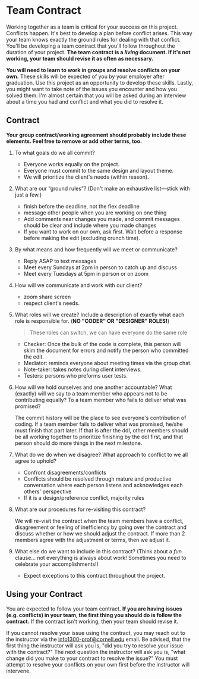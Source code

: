 # Team Contract

Working together as a team is critical for your success on this project. Conflicts happen. It's best to develop a plan before conflict arises. This way your team knows exactly the ground rules for dealing with that conflict. You'll be developing a team contract that you'll follow throughout the duration of your project. **The team contract is a *living* document. If it's not working, your team should revise it as often as necessary.**

**You will need to learn to work in groups and resolve conflicts on your own.** These skills will be expected of you by your employer after graduation. Use this project as an opportunity to develop these skills. Lastly, you might want to take note of the issues you encounter and how you solved them. I'm almost certain that you will be asked during an interview about a time you had and conflict and what you did to resolve it.

## Contract

**Your group contract/working agreement should probably include these elements. Feel free to remove or add other terms, too.**

1. To what goals do we all commit?

    - Everyone works equally on the project.
    - Everyone must commit to the same design and layout theme.
    - We will prioritize the client's needs (within reason).

2. What are our “ground rules”? (Don't make an exhaustive list—stick with just a few.)

    - finish before the deadline, not the flex deadline
    - message other people when you are working on one thing
    - Add comments near changes you made, and commit messages should be clear and include where you made changes
    - If you want to work on our own, ask first. Wait before a response before making the edit (excluding crunch time).

3. By what means and how frequently will we meet or communicate?

    - Reply ASAP to text messages
    - Meet every Sundays at 2pm in person to catch up and discuss
    - Meet every Tuesdays at 5pm in person or on zoom

4. How will we communicate and work with our client?

    - zoom share screen
    - respect client's needs.

5. What roles will we create? Include a description of exactly what each role is responsible for. (**NO "CODER" OR "DESIGNER" ROLES!**)

    >These roles can switch, we can have everyone do the same role

    - Checker: Once the bulk of the code is complete, this person will skim the document for errors and notify the person who committed the edit.
    - Mediator: reminds everyone about meeting times via the group chat.
    - Note-taker: takes notes during client interviews.
    - Testers: persons who preforms user tests.


6. How will we hold ourselves and one another accountable? What (exactly) will we say to a team member who appears not to be contributing equally? To a team member who fails to deliver what was promised?

    The commit history will be the place to see everyone's contribution of coding.
    If a team member fails to deliver what was promised, he/she must finish that part later. If that is after the ddl, other members should be all working together to prioritize finishing by the ddl first, and that person should do more things in the next milestone.

7. What do we do when we disagree? What approach to conflict to we all agree to uphold?

    - Confront disagreements/conflicts
    - Conflicts should be resolved through mature and productive conversation where each person listens and acknowledges each others' perspective
    - If it is a design/preference conflict, majority rules

8. What are our procedures for re-visiting this contract?

    We will re-visit the contract when the team members have a conflict, disagreement or feeling of inefficiency by going over the contract and discuss whether or how we should adjust the contract. If more than 2 members agree with the adjustment or terms, then we adjust it.

9. What else do we want to include in this contract? (Think about a *fun* clause... not everything is always about work! Sometimes you need to celebrate your accomplishments!)

    - Expect exceptions to this contract throughout the project.


## Using your Contract

You are expected to follow your team contract. **If you are having issues (e.g. conflicts) in your team, the first thing you should do is follow the contract.** If the contract isn't working, then your team should revise it.

If you cannot resolve your issue using the contract, you may reach out to the instructor via the <info1300-prof@cornell.edu> email. Be advised, that the first thing the instructor will ask you is, "did you try to resolve your issue with the contract?" The next question the instructor will ask you is, "what change did you make to your contract to resolve the issue?" You must attempt to resolve your conflicts on your own first before the instructor will intervene.
